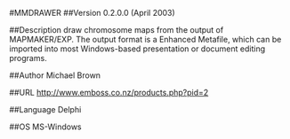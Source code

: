 #MMDRAWER
##Version
0.2.0.0 (April 2003)

##Description
draw chromosome maps from the output of MAPMAKER/EXP. The output format is a Enhanced Metafile, which can be imported into most Windows-based presentation or document editing programs.

##Author
Michael Brown

##URL
http://www.emboss.co.nz/products.php?pid=2

##Language
Delphi

##OS
MS-Windows

